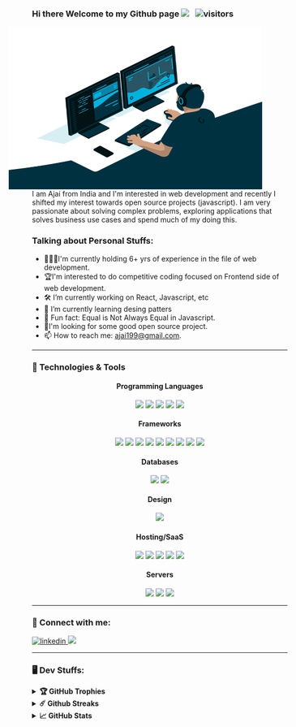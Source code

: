 ### Hi there Welcome to my Github page <img src="https://media.giphy.com/media/hvRJCLFzcasrR4ia7z/giphy.gif" width="25px"> &nbsp; ![visitors](https://visitor-badge.laobi.icu/badge?page_id=ajai-sandy)

<img align="right" alt="GIF" src="./assets/code.gif" width="500" height="320" style="vertical-align:middle;margin:0px 50px"/>
I am Ajai from India and I'm interested in web development and recently I shifted my interest towards open source projects (javascript). I am very passionate about solving complex problems, exploring applications that solves business use cases and spend much of my doing this.

### Talking about Personal Stuffs:

- 👨🏽‍💻I'm currently holding 6+ yrs of experience in the file of web development.
- 🏆I'm interested to do competitive coding focused on Frontend side of web development.
- 🛠 I’m currently working on React, Javascript, etc
- 🚀 I’m currently learning desing patters
- 👾 Fun fact: Equal is Not Always Equal in Javascript.
- 🍕I'm looking for some good open source project.
- 📫 How to reach me: ajai199@gmail.com.

---

### 🔧 Technologies & Tools

<div align="center">
<h4>Programming Languages</h4>
    <img src="https://img.shields.io/badge/javascript%20-%23323330.svg?&style=for-the-badge&logo=javascript&logoColor=%23F7DF1E" />
    <img src="https://img.shields.io/badge/html5%20-%23E34F26.svg?&style=for-the-badge&logo=html5&logoColor=white" />
    <img src="https://img.shields.io/badge/css3%20-%231572B6.svg?&style=for-the-badge&logo=css3&logoColor=white" />
    <img src="https://img.shields.io/badge/node.js%20-%2343853D.svg?&style=for-the-badge&logo=node.js&logoColor=white" />
    <img src="https://img.shields.io/badge/php-%23777BB4.svg?&style=for-the-badge&logo=php&logoColor=white" />
<h4>Frameworks</h4>
    <img src="https://img.shields.io/badge/react%20-%2320232a.svg?&style=for-the-badge&logo=react&logoColor=%2361DAFB" />
    <img src="https://img.shields.io/badge/react_native%20-%2320232a.svg?&style=for-the-badge&logo=react&logoColor=%2361DAFB"/>
    <img src="https://img.shields.io/badge/redux%20-%23593d88.svg?&style=for-the-badge&logo=redux&logoColor=white"/>
    <img src="https://img.shields.io/badge/SASS%20-hotpink.svg?&style=for-the-badge&logo=SASS&logoColor=white"/>
    <img src="https://img.shields.io/badge/angular.js%20-%23E23237.svg?&style=for-the-badge&logo=angularjs&logoColor=white"/>
    <img src="https://img.shields.io/badge/express.js%20-%23404d59.svg?&style=for-the-badge"/>
    <img src="https://img.shields.io/badge/webpack%20-%238DD6F9.svg?&style=for-the-badge&logo=webpack&logoColor=black" />
    <img src="https://img.shields.io/badge/bootstrap%20-%23563D7C.svg?&style=for-the-badge&logo=bootstrap&logoColor=white"/>
    <img src="https://img.shields.io/badge/material%20ui%20-%230081CB.svg?&style=for-the-badge&logo=material-ui&logoColor=white"/>
<h4>Databases</h4>
    <img src="https://img.shields.io/badge/mysql-%2300f.svg?&style=for-the-badge&logo=mysql&logoColor=white" />
    <img src="https://img.shields.io/badge/MongoDB-%234ea94b.svg?&style=for-the-badge&logo=mongodb&logoColor=white" />
<h4>Design</h4>
    <img src="https://img.shields.io/badge/markdown-%23000000.svg?&style=for-the-badge&logo=markdown&logoColor=white"/>
<h4>Hosting/SaaS</h4>
    <img src="https://img.shields.io/badge/DigitalOcean-%230167ff.svg?&style=for-the-badge&logo=digitalOcean&logoColor=white"/>
    <img src="https://img.shields.io/badge/AWS%20-%23FF9900.svg?&style=for-the-badge&logo=amazon-aws&logoColor=white"/>
    <img src="https://img.shields.io/badge/Google%20Cloud%20-%234285F4.svg?&style=for-the-badge&logo=google-cloud&logoColor=white"/>
    <img src="https://img.shields.io/badge/azure%20-%230072C6.svg?&style=for-the-badge&logo=azure-devops&logoColor=white"/>
    <img src="https://img.shields.io/badge/heroku%20-%23430098.svg?&style=for-the-badge&logo=heroku&logoColor=white" />
<h4>Servers</h4>
    <img src="https://img.shields.io/badge/nginx%20-%23009639.svg?&style=for-the-badge&logo=nginx&logoColor=white"/>
    <img src="https://img.shields.io/badge/apache%20-%23D42029.svg?&style=for-the-badge&logo=apache&logoColor=white"/>
    <img src="https://img.shields.io/badge/jenkins%20-%232C5263.svg?&style=for-the-badge&logo=jenkins&logoColor=white"/>
</div>

---
### 📩 Connect with me:

<div>
  <a href="https://www.linkedin.com/in/ajaisandy/">
    <img alt="linkedin" src="https://img.shields.io/badge/LinkedIn-0e76a8?logo=linkedin&logoColor=white&style=for-the-badge"/>
   </a> 
  <a href="https://medium.com/@ajaisandy">
   <img src="https://img.shields.io/badge/medium-%2312100E.svg?&style=for-the-badge&logo=medium&logoColor=white" />
  </a>
</div>

---

### 🖥️ Dev Stuffs:

<details>	
  <summary><b>🏆 GitHub Trophies</b></summary>

  <br/>
  
[![trophy](https://github-profile-trophy.vercel.app/?username=ajai-sandy&theme=flat&column=7&margin-w=10)](https://github.com/ryo-ma/github-profile-trophy)
</details>

<details>	
 <summary><b>☄️ Github Streaks</b></summary>
 
   <br/>
<img src="https://github-readme-streak-stats.herokuapp.com/?user=ajai-sandy" alt="Github Streak Stats">
</details>

<details>	
  <summary><b>📈 GitHub Stats</b></summary>
  
  <br/>
<img height="180em" src="https://github-readme-stats.vercel.app/api?username=ajai-sandy&include_all_commits=true&count_private=true&show_icons=true&title_color=FD9047&icon_color=FD9047&text_color=0C2233&custom_title=Ajai's+GitHub+Stats"/>
<img height="180em" src="https://github-readme-stats.vercel.app/api/top-langs?username=ajai-sandy&count_private=true&layout=compact&title_color=FD9047&icon_color=FD9047&text_color=0C2233"/>
</details>
